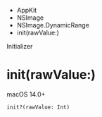 

- AppKit
- NSImage
- NSImage.DynamicRange
-  init(rawValue:) 

Initializer

# init(rawValue:)

macOS 14.0+

``` source
init?(rawValue: Int)
```

